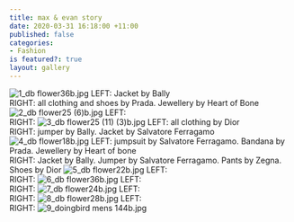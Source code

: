 ```yaml
---
title: max & evan story
date: 2020-03-31 16:18:00 +11:00
published: false
categories:
- Fashion
is featured?: true
layout: gallery
---
```


![1_db flower36b.jpg](/uploads/1_db%20flower36b.jpg)
LEFT: Jacket by Bally                  
RIGHT: all clothing and shoes by Prada. Jewellery by Heart of Bone
![2_db flower25 (6)b.jpg](/uploads/2_db%20flower25%20(6)b.jpg)
LEFT:                  
RIGHT:
![3_db flower25 (11) (3)b.jpg](/uploads/3_db%20flower25%20(11)%20(3)b.jpg)
LEFT:  all clothing by Dior                
RIGHT: jumper by Bally. Jacket by Salvatore Ferragamo
![4_db flower18b.jpg](/uploads/4_db%20flower18b.jpg)
LEFT:   jumpsuit by Salvatore Ferragamo. Bandana by Prada. Jewellery by Heart of bone               
RIGHT: Jacket by Bally. Jumper by Salvatore Ferragamo. Pants by Zegna. Shoes by Dior
![5_db flower22b.jpg](/uploads/5_db%20flower22b.jpg)
LEFT:                  
RIGHT:
![6_db flower36b.jpg](/uploads/6_db%20flower36b.jpg)
LEFT:                  
RIGHT:
![7_db flower24b.jpg](/uploads/7_db%20flower24b.jpg)
LEFT:                  
RIGHT:
![8_db flower28b.jpg](/uploads/8_db%20flower28b.jpg)
LEFT:                  
RIGHT:
![9_doingbird mens 144b.jpg](/uploads/9_doingbird%20mens%20144b.jpg)

